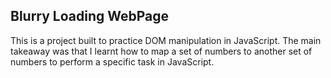 ## Blurry Loading WebPage

<p>This is a project built to practice DOM manipulation in JavaScript. The main takeaway was that I learnt how to map a set of numbers to another set of numbers to perform a specific task in JavaScript.
  
  

